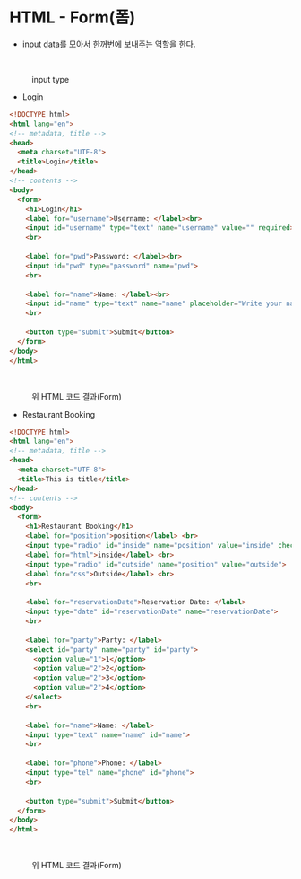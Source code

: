 # HTML - Form(폼)

* input data를 모아서 한꺼번에 보내주는 역할을 한다.

<figure><img src="../../.gitbook/assets/스크린샷 2023-06-24 오후 7.11.41.png" alt=""><figcaption><p>input type</p></figcaption></figure>



* Login

```html
<!DOCTYPE html>
<html lang="en">
<!-- metadata, title -->
<head>
  <meta charset="UTF-8">
  <title>Login</title>
</head>
<!-- contents -->
<body> 
  <form>
    <h1>Login</h1>
    <label for="username">Username: </label><br>
    <input id="username" type="text" name="username" value="" required>
    <br>

    <label for="pwd">Password: </label><br>
    <input id="pwd" type="password" name="pwd">
    <br>

    <label for="name">Name: </label><br>
    <input id="name" type="text" name="name" placeholder="Write your name">
    <br>

    <button type="submit">Submit</button>
  </form>
</body>
</html>
```

<figure><img src="../../.gitbook/assets/스크린샷 2023-06-24 오후 7.15.48.png" alt=""><figcaption><p>위 HTML 코드 결과(Form)</p></figcaption></figure>



* Restaurant Booking

```html
<!DOCTYPE html>
<html lang="en">
<!-- metadata, title -->
<head>
  <meta charset="UTF-8">
  <title>This is title</title>
</head>
<!-- contents -->
<body> 
  <form>
    <h1>Restaurant Booking</h1>
    <label for="position">position</label> <br>
    <input type="radio" id="inside" name="position" value="inside" checked>
    <label for="html">inside</label> <br>
    <input type="radio" id="outside" name="position" value="outside">
    <label for="css">Outside</label> <br>
    <br>

    <label for="reservationDate">Reservation Date: </label>
    <input type="date" id="reservationDate" name="reservationDate">
    <br>
    
    <label for="party">Party: </label>
    <select id="party" name="party" id="party">
      <option value="1">1</option>
      <option value="2">2</option>
      <option value="2">3</option>
      <option value="2">4</option>
    </select>
    <br>
    
    <label for="name">Name: </label>
    <input type="text" name="name" id="name">
    <br>

    <label for="phone">Phone: </label>
    <input type="tel" name="phone" id="phone">
    <br>
    
    <button type="submit">Submit</button>
  </form>
</body>
</html>
```

<figure><img src="../../.gitbook/assets/스크린샷 2023-06-24 오후 7.10.06.png" alt=""><figcaption><p>위 HTML 코드 결과(Form)</p></figcaption></figure>



